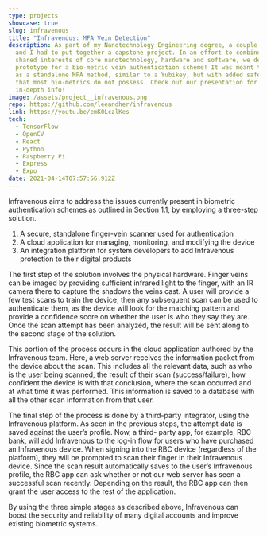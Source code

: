 ```yaml
---
type: projects
showcase: true
slug: infravenous
title: "Infravenous: MFA Vein Detection"
description: As part of my Nanotechnology Engineering degree, a couple friends
  and I had to put together a capstone project. In an effort to combine our
  shared interests of core nanotechnology, hardware and software, we developed a
  prototype for a bio-metric vein authentication scheme! It was meant to serve
  as a standalone MFA method, similar to a Yubikey, but with added safeguards
  that most bio-metrics do not possess. Check out our presentation for more
  in-depth info!
image: /assets/project__infravenous.png
repo: https://github.com/leeandher/infravenous
link: https://youtu.be/emK0LczlKes
tech:
  - TensorFlow
  - OpenCV
  - React
  - Python
  - Raspberry Pi
  - Express
  - Expo
date: 2021-04-14T07:57:56.912Z
---
```

Infravenous aims to address the issues currently present in biometric authentication schemes as outlined in Section 1.1, by employing a three-step solution.

1. A secure, standalone finger-vein scanner used for authentication
2. A cloud application for managing, monitoring, and modifying the device
3. An integration platform for system developers to add Infravenous protection to their digital
   products

The first step of the solution involves the physical hardware. Finger veins can be imaged by providing sufficient infrared light to the finger, with an IR camera there to capture the shadows the veins cast. A user will provide a few test scans to train the device, then any subsequent scan can be used to authenticate them, as the device will look for the matching pattern and provide a confidence score on whether the user is who they say they are. Once the scan attempt has been
analyzed, the result will be sent along to the second stage of the solution.

This portion of the process occurs in the cloud application authored by the Infravenous team. Here, a web server receives the information packet from the device about the scan. This includes all the relevant data, such as who is the user being scanned, the result of their scan (success/failure), how confident the device is with that conclusion, where the scan occurred and at what time it was performed. This information is saved to a database with all the other scan information from that user.

The final step of the process is done by a third-party integrator, using the Infravenous platform. As seen in the previous steps, the attempt data is saved against the user’s profile. Now, a third- party app, for example, RBC bank, will add Infravenous to the log-in flow for users who have purchased an Infravenous device. When signing into the RBC device (regardless of the platform), they will be prompted to scan their finger in their Infravenous device. Since the scan result
automatically saves to the user’s Infravenous profile, the RBC app can ask whether or not our web server has seen a successful scan recently. Depending on the result, the RBC app can then grant the user access to the rest of the application.

By using the three simple stages as described above, Infravenous can boost the security and reliability of many digital accounts and improve existing biometric systems.